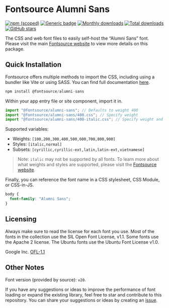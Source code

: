 # Fontsource Alumni Sans

[![npm (scoped)](https://img.shields.io/npm/v/@fontsource/alumni-sans?color=brightgreen)](https://www.npmjs.com/package/@fontsource/alumni-sans) [![Generic badge](https://img.shields.io/badge/fontsource-passing-brightgreen)](https://github.com/fontsource/fontsource) [![Monthly downloads](https://badgen.net/npm/dm/@fontsource/alumni-sans)](https://github.com/fontsource/fontsource) [![Total downloads](https://badgen.net/npm/dt/@fontsource/alumni-sans)](https://github.com/fontsource/fontsource) [![GitHub stars](https://img.shields.io/github/stars/fontsource/fontsource.svg?style=social&label=Star)](https://github.com/fontsource/fontsource/stargazers)

The CSS and web font files to easily self-host the “Alumni Sans” font. Please visit the main [Fontsource website](https://fontsource.org/fonts/alumni-sans) to view more details on this package.

## Quick Installation

Fontsource offers multiple methods to import the CSS, including using a bundler like Vite or using SASS. You can find full documentation [here](https://fontsource.org/docs/getting-started/introduction).

```javascript
npm install @fontsource/alumni-sans
```

Within your app entry file or site component, import it in.

```javascript
import "@fontsource/alumni-sans"; // Defaults to weight 400
import "@fontsource/alumni-sans/400.css"; // Specify weight
import "@fontsource/alumni-sans/400-italic.css"; // Specify weight and style
```

Supported variables:
- Weights: `[100,200,300,400,500,600,700,800,900]`
- Styles: `[italic,normal]`
- Subsets: `[cyrillic,cyrillic-ext,latin,latin-ext,vietnamese]`

> Note: `italic` may not be supported by all fonts. To learn more about what weights and styles are supported, please visit the [Fontsource website](https://fontsource.org/fonts/alumni-sans).

Finally, you can reference the font name in a CSS stylesheet, CSS Module, or CSS-in-JS.

```css
body {
  font-family: "Alumni Sans";
}
```

## Licensing
Always make sure to read the license for each font you use. Most of the fonts in the collection use the SIL Open Font License, v1.1. Some fonts use the Apache 2 license. The Ubuntu fonts use the Ubuntu Font License v1.0.

Google Inc.
[OFL-1.1](http://scripts.sil.org/OFL)

## Other Notes
Font version (provided by source): `v20`.

If you have any suggestions or ideas to improve the performance of font loading or expand the existing library, feel free to star and contribute to this repository. You can share your suggestions or ideas by creating an [issue](https://github.com/fontsource/fontsource/issues).